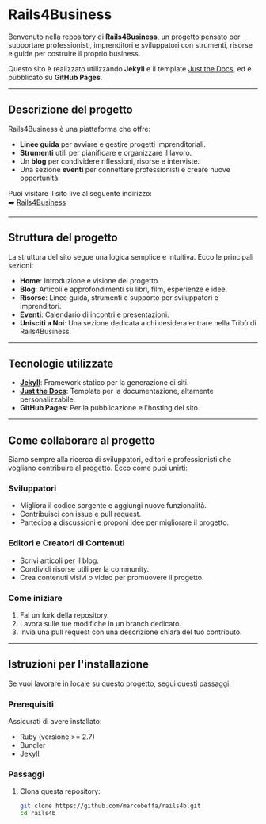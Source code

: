 # Rails4Business

Benvenuto nella repository di **Rails4Business**, un progetto pensato per supportare professionisti, imprenditori e sviluppatori con strumenti, risorse e guide per costruire il proprio business.

Questo sito è realizzato utilizzando **Jekyll** e il template [Just the Docs](https://just-the-docs.com/), ed è pubblicato su **GitHub Pages**.

---

## **Descrizione del progetto**
Rails4Business è una piattaforma che offre:
- **Linee guida** per avviare e gestire progetti imprenditoriali.
- **Strumenti** utili per pianificare e organizzare il lavoro.
- Un **blog** per condividere riflessioni, risorse e interviste.
- Una sezione **eventi** per connettere professionisti e creare nuove opportunità.

Puoi visitare il sito live al seguente indirizzo:  
➡️ [Rails4Business](https://marcobeffa.github.io/rails4b/)

---

## **Struttura del progetto**
La struttura del sito segue una logica semplice e intuitiva. Ecco le principali sezioni:
- **Home**: Introduzione e visione del progetto.
- **Blog**: Articoli e approfondimenti su libri, film, esperienze e idee.
- **Risorse**: Linee guida, strumenti e supporto per sviluppatori e imprenditori.
- **Eventi**: Calendario di incontri e presentazioni.
- **Unisciti a Noi**: Una sezione dedicata a chi desidera entrare nella Tribù di Rails4Business.

---

## **Tecnologie utilizzate**
- **[Jekyll](https://jekyllrb.com/)**: Framework statico per la generazione di siti.
- **[Just the Docs](https://just-the-docs.com/)**: Template per la documentazione, altamente personalizzabile.
- **GitHub Pages**: Per la pubblicazione e l'hosting del sito.

---

## **Come collaborare al progetto**

Siamo sempre alla ricerca di sviluppatori, editori e professionisti che vogliano contribuire al progetto. Ecco come puoi unirti:

### Sviluppatori
- Migliora il codice sorgente e aggiungi nuove funzionalità.
- Contribuisci con issue e pull request.
- Partecipa a discussioni e proponi idee per migliorare il progetto.

### Editori e Creatori di Contenuti
- Scrivi articoli per il blog.
- Condividi risorse utili per la community.
- Crea contenuti visivi o video per promuovere il progetto.

### Come iniziare
1. Fai un fork della repository.
2. Lavora sulle tue modifiche in un branch dedicato.
3. Invia una pull request con una descrizione chiara del tuo contributo.

---

## **Istruzioni per l'installazione**
Se vuoi lavorare in locale su questo progetto, segui questi passaggi:

### Prerequisiti
Assicurati di avere installato:
- Ruby (versione >= 2.7)
- Bundler
- Jekyll

### Passaggi
1. Clona questa repository:
   ```bash
   git clone https://github.com/marcobeffa/rails4b.git
   cd rails4b
   ```

